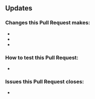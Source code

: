 ## Updates

### Changes this Pull Request makes:
-  
-
-

### How to test this Pull Request:

- 

### Issues this Pull Request closes:

- 